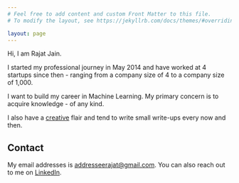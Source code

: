 ```yaml
---
# Feel free to add content and custom Front Matter to this file.
# To modify the layout, see https://jekyllrb.com/docs/themes/#overriding-theme-defaults

layout: page
---
```

Hi, I am Rajat Jain.

I started my professional journey in May 2014 and have worked at 4 startups since then - ranging from a company size of 4 to a company size of 1,000.

I want to build my career in Machine Learning. My primary concern is to acquire knowledge - of any kind.

I also have a [creative](/creatives) flair and tend to write small write-ups every now and then.

## Contact

My email addresses is [addresseerajat@gmail.com](mailto:addresseerajat@gmail.com). You can also reach out to me on [LinkedIn](https://www.linkedin.com/in/rajattjainn/).
